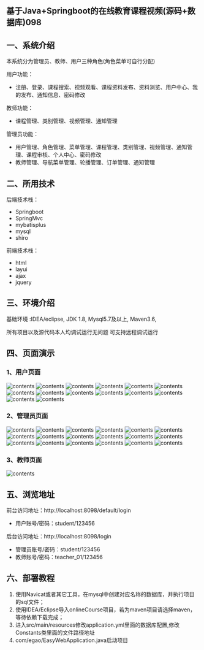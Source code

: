 ## 基于Java+Springboot的在线教育课程视频(源码+数据库)098

## 一、系统介绍

本系统分为管理员、教师、用户三种角色(角色菜单可自行分配)

用户功能：
- 注册、登录、课程搜索、视频观看、课程资料发布、资料浏览、用户中心、我的发布、通知信息、密码修改

教师功能：
- 课程管理、类别管理、视频管理、通知管理

管理员功能：
- 用户管理、角色管理、菜单管理、课程管理、类别管理、视频管理、通知管理、课程审核、个人中心、密码修改
- 教师管理、导航菜单管理、轮播管理、订单管理、通知管理

## 二、所用技术

后端技术栈：
- Springboot
- SpringMvc
- mybatisplus
- mysql
- shiro


前端技术栈：
- html
- layui
- ajax
- jquery

## 三、环境介绍

基础环境 :IDEA/eclipse, JDK 1.8, Mysql5.7及以上, Maven3.6, 

所有项目以及源代码本人均调试运行无问题 可支持远程调试运行

## 四、页面演示
### 1、用户页面
![contents](./picture/picture1.png)
![contents](./picture/picture2.png)
![contents](./picture/picture3.png)
![contents](./picture/picture4.png)
![contents](./picture/picture5.png)
![contents](./picture/picture6.png)
![contents](./picture/picture7.png)
![contents](./picture/picture8.png)
![contents](./picture/picture9.png)
![contents](./picture/picture10.png)
![contents](./picture/picture11.png)
![contents](./picture/picture12.png)
![contents](./picture/picture13.png)
![contents](./picture/picture14.png)

### 2、管理员页面
![contents](./picture/picture15.png)
![contents](./picture/picture16.png)
![contents](./picture/picture17.png)
![contents](./picture/picture18.png)
![contents](./picture/picture19.png)
![contents](./picture/picture20.png)
![contents](./picture/picture21.png)
![contents](./picture/picture22.png)
![contents](./picture/picture23.png)
![contents](./picture/picture24.png)
![contents](./picture/picture25.png)
![contents](./picture/picture26.png)
![contents](./picture/picture27.png)
![contents](./picture/picture28.png)
![contents](./picture/picture29.png)
![contents](./picture/picture30.png)
![contents](./picture/picture31.png)
![contents](./picture/picture32.png)

### 3、教师页面
![contents](./picture/picture33.png)

## 五、浏览地址
前台访问地址：http://localhost:8098/default/login
- 用户账号/密码：student/123456

后台访问地址：http://localhost:8098/login
- 管理员账号/密码：student/123456
- 教师账号/密码：teacher_01/123456

## 六、部署教程

1. 使用Navicat或者其它工具，在mysql中创建对应名称的数据库，并执行项目的sql文件；
2. 使用IDEA/Eclipse导入onlineCourse项目，若为maven项目请选择maven，等待依赖下载完成；
3. 进入src/main/resources修改application.yml里面的数据库配置,修改Constants类里面的文件路径地址
4. com/egao/EasyWebApplication.java启动项目


